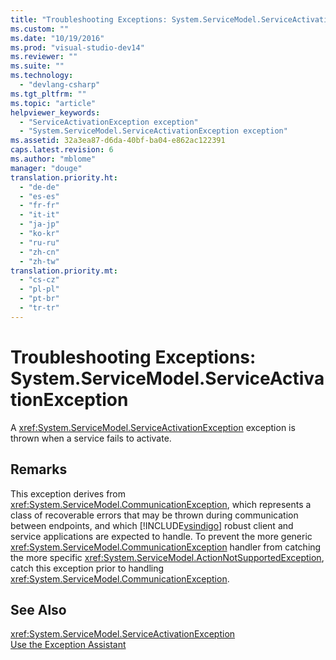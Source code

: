```yaml
---
title: "Troubleshooting Exceptions: System.ServiceModel.ServiceActivationException | Microsoft Docs"
ms.custom: ""
ms.date: "10/19/2016"
ms.prod: "visual-studio-dev14"
ms.reviewer: ""
ms.suite: ""
ms.technology: 
  - "devlang-csharp"
ms.tgt_pltfrm: ""
ms.topic: "article"
helpviewer_keywords: 
  - "ServiceActivationException exception"
  - "System.ServiceModel.ServiceActivationException exception"
ms.assetid: 32a3ea87-d6da-40bf-ba04-e862ac122391
caps.latest.revision: 6
ms.author: "mblome"
manager: "douge"
translation.priority.ht: 
  - "de-de"
  - "es-es"
  - "fr-fr"
  - "it-it"
  - "ja-jp"
  - "ko-kr"
  - "ru-ru"
  - "zh-cn"
  - "zh-tw"
translation.priority.mt: 
  - "cs-cz"
  - "pl-pl"
  - "pt-br"
  - "tr-tr"
---
```

# Troubleshooting Exceptions: System.ServiceModel.ServiceActivationException
A <xref:System.ServiceModel.ServiceActivationException> exception is thrown when a service fails to activate.  
  
## Remarks  
 This exception derives from <xref:System.ServiceModel.CommunicationException>, which represents a class of recoverable errors that may be thrown during communication between endpoints, and which [!INCLUDE[vsindigo](../data-tools/includes/vsindigo_md.md)] robust client and service applications are expected to handle. To prevent the more generic <xref:System.ServiceModel.CommunicationException> handler from catching the more specific <xref:System.ServiceModel.ActionNotSupportedException>, catch this exception prior to handling <xref:System.ServiceModel.CommunicationException>.  
  
## See Also  
 <xref:System.ServiceModel.ServiceActivationException>   
 [Use the Exception Assistant](../Topic/How%20to:%20Use%20the%20Exception%20Assistant.md)